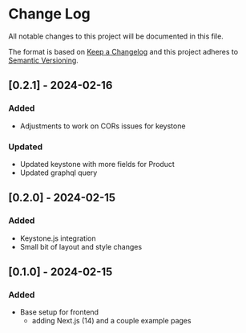 # Change Log
All notable changes to this project will be documented in this file.
 
The format is based on [Keep a Changelog](http://keepachangelog.com/)
and this project adheres to [Semantic Versioning](http://semver.org/).

## [0.2.1] - 2024-02-16
### Added
- Adjustments to work on CORs issues for keystone 

### Updated
- Updated keystone with more fields for Product
- Updated graphql query

## [0.2.0] - 2024-02-15
### Added
- Keystone.js integration
- Small bit of layout and style changes

## [0.1.0] - 2024-02-15
### Added
- Base setup for frontend
  - adding Next.js (14) and a couple example pages
